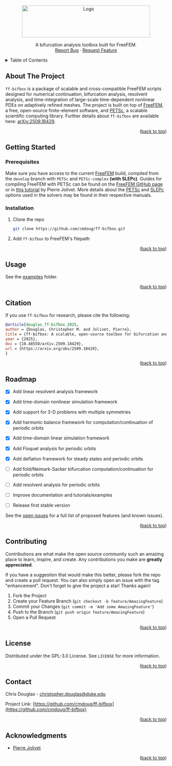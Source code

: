 <!-- TOP -->
<a name="readme-top"></a>

<!-- PROJECT LOGO -->
<br />
<div align="center">
  <a href="https://github.com/cmdoug/ff-bifbox">
    <img src="logo.svg" alt="Logo" width="400" height="100">
  </a>

  <p align="center">
    A bifurcation analysis toolbox built for FreeFEM.
    <br />
    <a href="https://github.com/cmdoug/ff-bifbox/issues">Report Bug</a>
    ·
    <a href="https://github.com/cmdoug/ff-bifbox/issues">Request Feature</a>
  </p>
</div>



<!-- TABLE OF CONTENTS -->
<details>
  <summary>Table of Contents</summary>
  <ol>
    <li>
      <a href="#about-the-project">About The Project</a>
    </li>
    <li>
      <a href="#getting-started">Getting Started</a>
      <ul>
        <li><a href="#prerequisites">Prerequisites</a></li>
        <li><a href="#installation">Installation</a></li>
      </ul>
    </li>
    <li><a href="#usage">Usage</a></li>
    <li><a href="#roadmap">Roadmap</a></li>
    <li><a href="#contributing">Contributing</a></li>
    <li><a href="#license">License</a></li>
    <li><a href="#contact">Contact</a></li>
    <li><a href="#acknowledgments">Acknowledgments</a></li>
  </ol>
</details>



<!-- ABOUT THE PROJECT -->
## About The Project

`ff-bifbox` is a package of scalable and cross-compatible FreeFEM scripts designed for numerical continuation, bifurcation analysis, resolvent analysis, and time-integration of large-scale time-dependent nonlinear PDEs on adaptively refined meshes. The project is built on top of [FreeFEM](https://freefem.org/), a free, open-source finite-element software, and [PETSc](https://petsc.org/), a scalable scientific computing library. Further details about `ff-bifbox` are available here: [arXiv:2509.18429](https://arxiv.org/abs/2509.18429).

<p align="right">(<a href="#readme-top">back to top</a>)</p>



<!-- GETTING STARTED -->
## Getting Started
### Prerequisites
Make sure you have access to the current [FreeFEM](https://freefem.org/) build, compiled from the `develop` branch with `PETSc` and `PETSc-complex` **(with SLEPc)**. Guides for compiling FreeFEM with PETSc can be found on the [FreeFEM GitHub page](https://github.com/FreeFem/FreeFem-sources) or in [this tutorial](https://joliv.et/FreeFem-tutorial/) by Pierre Jolivet. More details about the [PETSc](https://petsc.org/release/docs/manual/) and [SLEPc](http://slepc.upv.es/documentation/slepc.pdf) options used in the solvers may be found in their respective manuals.

### Installation

1. Clone the repo
   ```bash
   git clone https://github.com/cmdoug/ff-bifbox.git
   ```
2. Add `ff-bifbox` to FreeFEM's filepath

<p align="right">(<a href="#readme-top">back to top</a>)</p>



<!-- USAGE EXAMPLES -->
## Usage

See the [examples](https://github.com/cmdoug/ff-bifbox/tree/main/examples) folder.

<p align="right">(<a href="#readme-top">back to top</a>)</p>

<!-- CITATION -->
## Citation

If you use `ff-bifbox` for research, please cite the following:

```bibtex
@article{douglas_ff-bifbox_2025,
author = {Douglas, Christopher M. and Jolivet, Pierre},
title = {ff-bifbox: A scalable, open-source toolbox for bifurcation analysis of nonlinear PDEs},
year = {2025},
doi = {10.48550/arXiv.2509.18429},
url = {https://arxiv.org/abs/2509.18429},
}
```

<p align="right">(<a href="#readme-top">back to top</a>)</p>

<!-- ROADMAP -->
## Roadmap

- [x] Add linear resolvent analysis framework
- [x] Add time-domain nonlinear simulation framework
- [x] Add support for 3-D problems with multiple symmetries
- [x] Add harmonic balance framework for computation/continuation of periodic orbits
- [x] Add time-domain linear simulation framework
- [x] Add Floquet analysis for periodic orbits
- [x] Add deflation framework for steady states and periodic orbits
- [ ] Add fold/Neimark-Sacker bifurcation computation/continuation for periodic orbits
- [ ] Add resolvent analysis for periodic orbits
- [ ] Improve documentation and tutorials/examples
- [ ] Release first stable version


See the [open issues](https://github.com/cmdoug/ff-bifbox/issues) for a full list of proposed features (and known issues).

<p align="right">(<a href="#readme-top">back to top</a>)</p>



<!-- CONTRIBUTING -->
## Contributing

Contributions are what make the open source community such an amazing place to learn, inspire, and create. Any contributions you make are **greatly appreciated**.

If you have a suggestion that would make this better, please fork the repo and create a pull request. You can also simply open an issue with the tag "enhancement".
Don't forget to give the project a star! Thanks again!

1. Fork the Project
2. Create your Feature Branch (`git checkout -b feature/AmazingFeature`)
3. Commit your Changes (`git commit -m 'Add some AmazingFeature'`)
4. Push to the Branch (`git push origin feature/AmazingFeature`)
5. Open a Pull Request

<p align="right">(<a href="#readme-top">back to top</a>)</p>



<!-- LICENSE -->
## License

Distributed under the GPL-3.0 License. See `LICENSE` for more information.

<p align="right">(<a href="#readme-top">back to top</a>)</p>



<!-- CONTACT -->
## Contact

Chris Douglas - christopher.douglas@duke.edu

Project Link: [https://github.com/cmdoug/ff-bifbox](https://github.com/cmdoug/ff-bifbox)

<p align="right">(<a href="#readme-top">back to top</a>)</p>



<!-- ACKNOWLEDGMENTS -->
## Acknowledgments

* [Pierre Jolivet](https://joliv.et/)

<p align="right">(<a href="#readme-top">back to top</a>)</p>
